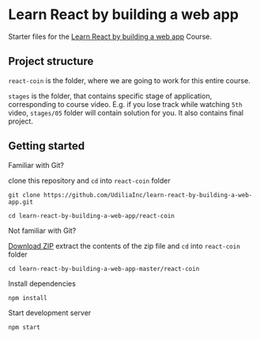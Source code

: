 # Learn React by building a web app

Starter files for the <a href="https://udilia.com/courses/learn-react-by-building-a-web-app">Learn React by building a web app</a> Course.

## Project structure

`react-coin` is the folder, where we are going to work for this entire course.

`stages` is the folder, that contains specific stage of application, corresponding to course video. E.g. if you lose track while watching `5th` video, `stages/05` folder will contain solution for you. It also contains final project.

## Getting started

Familiar with Git?

clone this repository and `cd` into `react-coin` folder

```
git clone https://github.com/UdiliaInc/learn-react-by-building-a-web-app.git

cd learn-react-by-building-a-web-app/react-coin
```

Not familiar with Git?

<a href="https://github.com/UdiliaInc/learn-react-by-building-a-web-app/archive/master.zip">Download ZIP</a> extract the contents of the zip file and `cd` into `react-coin` folder

```
cd learn-react-by-building-a-web-app-master/react-coin
```

Install dependencies

```
npm install
```

Start development server

```
npm start
```
